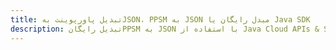 ---title: تبدیل پاورپوینت بهJSON، PPSM به JSON مبدل رایگان یا Java SDKdescription: تبدیل رایگانPPSM به JSON با استفاده از Java Cloud APIs & SDK. همچنین اسناد Microsoft PowerPoint را در Cloud ایجاد، ویرایش و رندر کنید.---